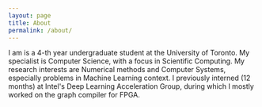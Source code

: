 ```yaml
---
layout: page
title: About
permalink: /about/
---
```


I am is a 4-th year undergraduate student at the University of Toronto. My specialist is Computer Science, with a focus in Scientific Computing. My research interests are Numerical methods and Computer Systems, especially problems in Machine Learning context. I previously interned (12 months) at Intel's Deep Learning Acceleration Group, during which I mostly worked on the graph compiler for FPGA.
